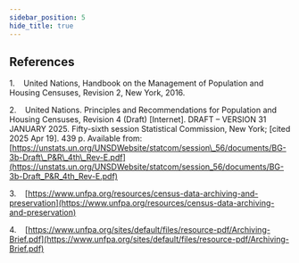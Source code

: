 ```yaml
---
sidebar_position: 5
hide_title: true 
---
```




## References

1.    United Nations, Handbook on the Management of Population and Housing Censuses, Revision 2, New York, 2016.

2.    United Nations. Principles and Recommendations for Population and Housing Censuses, Revision 4 (Draft) \[Internet\]. DRAFT – VERSION 31 JANUARY 2025. Fifty-sixth session Statistical Commission, New York; \[cited 2025 Apr 19\]. 439 p. Available from: [https://unstats.un.org/UNSDWebsite/statcom/session\_56/documents/BG-3b-Draft\_P&R\_4th\_Rev-E.pdf](https://unstats.un.org/UNSDWebsite/statcom/session_56/documents/BG-3b-Draft_P&R_4th_Rev-E.pdf)   

3.    [https://www.unfpa.org/resources/census-data-archiving-and-preservation](https://www.unfpa.org/resources/census-data-archiving-and-preservation)

4.    [https://www.unfpa.org/sites/default/files/resource-pdf/Archiving-Brief.pdf](https://www.unfpa.org/sites/default/files/resource-pdf/Archiving-Brief.pdf)
